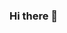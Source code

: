 ### Hi there 👋




<!--
**DZHAPPY/DZHAPPY** is a ✨ _special_ ✨ repository because its `README.md` (this file) appears on your GitHub profile.

Here are some ideas to get you started:

- 🔭 I am an unemployed college student
- 🌱 I’m currently learning Frontend related courses
- 👯 I’m looking to collaborate on ...
- 🤔 I’m looking for help with Frontend internship opportunities
- 💬 Ask me about ...
- 📫 How to reach me: ldzttkx@qq.com
- 😄 Pronouns: ...
- ⚡ Fun fact: ...

- 🔭 I am a fresh graduate
- 🌱 I’m currently learning Frontend related courses
- 👯 I’m looking to collaborate on ...
- 🤔 I’m looking for help with Frontend internship opportunities
- 📫 How to reach me: ldzttkx@qq.com

-->
